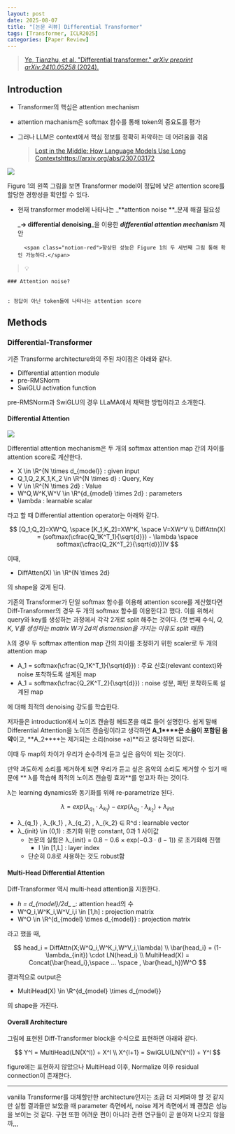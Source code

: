 ```yaml
---
layout: post
date: 2025-08-07
title: "[논문 리뷰] Differential Transformer"
tags: [Transformer, ICLR2025]
categories: [Paper Review]
---
```


> [Ye, Tianzhu, et al. "Differential transformer." ](https://arxiv.org/abs/2410.05258)[_arXiv preprint arXiv:2410.05258_](https://arxiv.org/abs/2410.05258)[ (2024).](https://arxiv.org/abs/2410.05258)



## Introduction

- Transformer의 핵심은 attention mechanism
- attention machanism은 softmax 함수를 통해 token의 중요도를 평가
- 그러나 LLM은 context에서 핵심 정보를 정확히 파악하는 데 어려움을 겪음

	> [Lost in the Middle: How Language Models Use Long Contextshttps://arxiv.org/abs/2307.03172](https://arxiv.org/abs/2307.03172)


![](https://prod-files-secure.s3.us-west-2.amazonaws.com/542b861c-36a8-4051-84e5-8804b6728dba/9083ea56-691a-4752-ae26-47f403431ac8/image.png?X-Amz-Algorithm=AWS4-HMAC-SHA256&X-Amz-Content-Sha256=UNSIGNED-PAYLOAD&X-Amz-Credential=ASIAZI2LB466ZBELADJD%2F20250913%2Fus-west-2%2Fs3%2Faws4_request&X-Amz-Date=20250913T190105Z&X-Amz-Expires=3600&X-Amz-Security-Token=IQoJb3JpZ2luX2VjENP%2F%2F%2F%2F%2F%2F%2F%2F%2F%2FwEaCXVzLXdlc3QtMiJIMEYCIQCCy74mE8kbAqSzM%2BpN2EfpcQw9kX9WgZ82iELbpSeN6gIhAOPlJ%2BD%2BiiRd4LG5doCvHbRUNgj%2F%2BHnkMjpxoQMThW4oKv8DCEwQABoMNjM3NDIzMTgzODA1Igzm0G9NByIuZzEbvccq3ANghIrJRWrV7pCR5X%2F5VARaUvcowLOJrvQm9qzTSN0LGniE8gbkA6JT16tpqaaEVfnPj1niIY6Sv%2BXnBDFYUni6KbXOjmBIE92fwrxPHtKiSd2I4hA5aJdEu%2BiNBS45bhQikn1B%2FQd3p6dlVJMQJaXHVgon%2BUUrlQfd6jGn5rDeexntdbIN82XpktG4YFQStpS43QSDp2CHt5qO6RhDt54RYxFszdNAe2UbJLG1oOb5Y7dPecfflgCHVyEBemkr1YAMUaF53DAa0%2BvAW7uflZefw4V92xGhpLhyUvwpwhGCcrFgS%2BZIu%2FMRDvbTCJ7Yll8CwXoAjMsY%2FiHBc0mRWfIuCpJEjhv8rcjazQuV40hWd0tzmfJZ7XmTuT%2FEHqDHb5fqMB%2BxjbLhVfz6m58tLeMU54wOxmsgobembBB7kWOYTw53oYkNkF7rvY6SuXVb0Y9BCAk%2ByfRSsK3WIUNC37xeGF3ByjWxlxLx2un5KSzepH3k2iKa6HAaix63AjoCbTGbuI5ZWB9MgPAA1dIJZCq52oKxMX3NEShKYnVVK7SHLz0IQOl2jzWZR6UdgKncbhY5cVXs0v5XkBMnRQctOQ3DBzjPM5ms%2BMLlNCeWd9c%2FHeLYC9osnHHowM7fJDDE9JbGBjqkAdNvIsA0Rm4BnX5k0GB8Bk034opFyqe4KbobLHb2wW28xJIT46fCWLri03JYI0YxMMxOAy5sytsTJeFmhLTi2l7%2FcG%2Fr7fUBnlbRqBz3acEGSA8FLRxTgnPAZNJ0%2B2GSChpcARoc1aJPGRmOXEEmCHVsGfOfTpbSpUMSMrKt4ghy9cOImchicM3PLom68eNbSRSK%2BZpfvMzc84eRf92ePivTh7Ol&X-Amz-Signature=d9ca0b7ed930553251510d102ab3233c1c67b39329136191ecd8e42e04863b7b&X-Amz-SignedHeaders=host&x-amz-checksum-mode=ENABLED&x-id=GetObject)


Figure 1의 왼쪽 그림을 보면 Transformer model이 정답에 낮은 attention score를 할당한 경향성을 확인할 수 있다.

- 현재 transformer model에 나타나는 _**attention noise **_문제 해결 필요성

	_**→ differential denoising**_을 이용한 _**differential attention mechanism**_ 제안


		<span class="notion-red">향상된 성능은 Figure 1의 두 세번째 그림 통해 확인 가능하다.</span>


> 💡 


	### Attention noise?


	: 정답이 아닌 token들에 나타나는 attention score



## Methods



### Differential-Transformer


기존 Transforme architecture와의 주된 차이점은 아래와 같다.

- Differential attention module
- pre-RMSNorm
- SwiGLU activation function

pre-RMSNorm과 SwiGLU의 경우 LLaMA에서 채택한 방법이라고 소개한다.



#### Differential Attention


![](https://prod-files-secure.s3.us-west-2.amazonaws.com/542b861c-36a8-4051-84e5-8804b6728dba/116d70b2-1963-4810-9167-f4c7d8a06e8f/image.png?X-Amz-Algorithm=AWS4-HMAC-SHA256&X-Amz-Content-Sha256=UNSIGNED-PAYLOAD&X-Amz-Credential=ASIAZI2LB466ZBELADJD%2F20250913%2Fus-west-2%2Fs3%2Faws4_request&X-Amz-Date=20250913T190105Z&X-Amz-Expires=3600&X-Amz-Security-Token=IQoJb3JpZ2luX2VjENP%2F%2F%2F%2F%2F%2F%2F%2F%2F%2FwEaCXVzLXdlc3QtMiJIMEYCIQCCy74mE8kbAqSzM%2BpN2EfpcQw9kX9WgZ82iELbpSeN6gIhAOPlJ%2BD%2BiiRd4LG5doCvHbRUNgj%2F%2BHnkMjpxoQMThW4oKv8DCEwQABoMNjM3NDIzMTgzODA1Igzm0G9NByIuZzEbvccq3ANghIrJRWrV7pCR5X%2F5VARaUvcowLOJrvQm9qzTSN0LGniE8gbkA6JT16tpqaaEVfnPj1niIY6Sv%2BXnBDFYUni6KbXOjmBIE92fwrxPHtKiSd2I4hA5aJdEu%2BiNBS45bhQikn1B%2FQd3p6dlVJMQJaXHVgon%2BUUrlQfd6jGn5rDeexntdbIN82XpktG4YFQStpS43QSDp2CHt5qO6RhDt54RYxFszdNAe2UbJLG1oOb5Y7dPecfflgCHVyEBemkr1YAMUaF53DAa0%2BvAW7uflZefw4V92xGhpLhyUvwpwhGCcrFgS%2BZIu%2FMRDvbTCJ7Yll8CwXoAjMsY%2FiHBc0mRWfIuCpJEjhv8rcjazQuV40hWd0tzmfJZ7XmTuT%2FEHqDHb5fqMB%2BxjbLhVfz6m58tLeMU54wOxmsgobembBB7kWOYTw53oYkNkF7rvY6SuXVb0Y9BCAk%2ByfRSsK3WIUNC37xeGF3ByjWxlxLx2un5KSzepH3k2iKa6HAaix63AjoCbTGbuI5ZWB9MgPAA1dIJZCq52oKxMX3NEShKYnVVK7SHLz0IQOl2jzWZR6UdgKncbhY5cVXs0v5XkBMnRQctOQ3DBzjPM5ms%2BMLlNCeWd9c%2FHeLYC9osnHHowM7fJDDE9JbGBjqkAdNvIsA0Rm4BnX5k0GB8Bk034opFyqe4KbobLHb2wW28xJIT46fCWLri03JYI0YxMMxOAy5sytsTJeFmhLTi2l7%2FcG%2Fr7fUBnlbRqBz3acEGSA8FLRxTgnPAZNJ0%2B2GSChpcARoc1aJPGRmOXEEmCHVsGfOfTpbSpUMSMrKt4ghy9cOImchicM3PLom68eNbSRSK%2BZpfvMzc84eRf92ePivTh7Ol&X-Amz-Signature=e8a3c56217a74677f9be006809bd0cbb6127bdc7b0d501a6b7287b8299de4b39&X-Amz-SignedHeaders=host&x-amz-checksum-mode=ENABLED&x-id=GetObject)


Differential attention mechanism은 두 개의 softmax attention map 간의 차이를 attention score로 계산한다.

- X \in \R^{N \times d\_{model}} : given input
- Q\_1,Q\_2,K\_1,K\_2 \in \R^{N \times d} : Query, Key
- V \in \R^{N \times 2d} : Value
- W^Q,W^K,W^V \in \R^{d\_{model} \times 2d} : parameters
- \lambda : learnable scalar

라고 할 때 Differential attention operator는 아래와 같다.


$$
[Q_1;Q_2]=XW^Q, \space [K_1;K_2]=XW^K, \space V=XW^V \\
DiffAttn(X) = (softmax(\cfrac{Q_1K^T_1}{\sqrt{d}}) - \lambda \space softmax(\cfrac{Q_2K^T_2}{\sqrt{d}}))V
$$


이때,

- DiffAtten(X) \in \R^{N \times 2d}

의 shape을 갖게 된다.


기존의 Transformer가 단일 softmax 함수를 이용해 attention score를 계산했다면 Diff-Transformer의 경우 두 개의 softmax 함수를 이용한다고 했다. 이를 위해서 query와 key를 생성하는 과정에서 각각 2개로 split 해주는 것이다. <span class="notion-red">(첫 번째 수식, </span><span class="notion-red">_Q, K, V를 생성하는 matrix W가 2d의 dismension을 가지는 이유도 split 때문_</span><span class="notion-red">)</span>


 λ의 경우 두 softmax attention map 간의 차이를 조정하기 위한 scaler로 두 개의 attention map

- A\_1 = softmax(\cfrac{Q\_1K^T\_1}{\sqrt{d}}) : 주요 신호(relevant context)와 noise 포착하도록 설계된 map
- A\_1 = softmax(\cfrac{Q\_2K^T\_2}{\sqrt{d}}) : noise 성분, 패턴 포착하도록 설계된 map 

에 대해 최적의 denoising 강도를 학습한다.


저자들은 introduction에서 노이즈 캔슬링 헤드폰을 예로 들어 설명한다. 쉽게 말해 Differential Attention을 노이즈 캔슬링이라고 생각하면 **A\_1****은 소음이 포함된 음악**이고, **A\_2****는 제거되는 소리(noise +a)**라고 생각하면 되겠다. 


이때 두 map의 차이가 우리가 순수하게 듣고 싶은 음악이 되는 것이다. 


만약 과도하게 소리를 제거하게 되면 우리가 듣고 싶은 음악의 소리도 제거할 수 있기 때문에 ** λ를 학습해 최적의 노이즈 캔슬링 효과**를 얻고자 하는 것이다.


λ는 learning dynamics와 동기화를 위해 re-parametrize 된다.


$$
\lambda = exp(\lambda_{q_1} \cdot \lambda_{k_1}) - exp(\lambda_{q_2} \cdot \lambda_{k_2}) + \lambda_{init}
$$

- λ\_{q\_1} , λ\_{k\_1} , λ\_{q\_2} , λ\_{k\_2} ∈ R^d : learnable vector
- λ\_{init} \in (0,1) : 초기화 위한 constant, 0과 1 사이값
	- 논문의 실험은 λ\_{init} = 0.8 − 0.6 × exp(−0.3 · (l − 1)) 로 초기화해 진행
		- l \in [1,L] : layer index
	- 단순히 0.8로 사용하는 것도 robust함


#### **Multi-Head Differential Attention**


Diff-Transformer 역시 multi-head attention을 지원한다.

- _h = d\_{model}/2d__ _: attention head의 수
- W^Q\_i,W^K\_i,W^V\_i,i \in [1,h] : projection matrix
- W^O \in \R^{d\_{model} \times d\_{model}} : projection matrix

라고 했을 때,


$$
head_i = DiffAttn(X;W^Q_i,W^K_i,W^V_i,\lambda) \\
\bar{head_i} = (1-\lambda_{init}) \cdot LN(head_i) \\
MultiHead(X) = Concat(\bar{head_i},\space ... \space , \bar{head_h})W^O
$$


결과적으로 output은

- MultiHead(X) \in \R^{d\_{model} \times d\_{model}}

의 shape을 가진다.



#### Overall Architecture


그림에 표현된 Diff-Transformer block을 수식으로 표현하면 아래와 같다.


$$
Y^l = MultiHead(LN(X^l)) + X^l \\
X^{l+1} = SwiGLU(LN(Y^l)) + Y^l
$$


figure에는 표현하지 않았으나 MultiHead 이후, Normalize 이후 residual connection이 존재한다.


---


vanilla Transformer를 대체할만한 architecture인지는 조금 더 지켜봐야 할 것 같지만 실험 결과들만 보았을 때 parameter 측면에서, noise 제거 측면에서 꽤 괜찮은 성능을 보이는 것 같다. 구현 또한 어려운 편이 아니라 관련 연구들이 곧 쏟아져 나오지 않을까,,,


